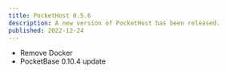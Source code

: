 ```yaml
---
title: PocketHost 0.5.6
description: A new version of PocketHost has been released.
published: 2022-12-24
---
```


- Remove Docker
- PocketBase 0.10.4 update
